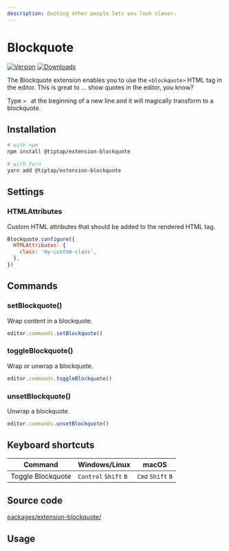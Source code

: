 ```yaml
---
description: Quoting other people lets you look clever.
---
```


# Blockquote
[![Version](https://img.shields.io/npm/v/@tiptap/extension-blockquote.svg?label=version)](https://www.npmjs.com/package/@tiptap/extension-blockquote)
[![Downloads](https://img.shields.io/npm/dm/@tiptap/extension-blockquote.svg)](https://npmcharts.com/compare/@tiptap/extension-blockquote?minimal=true)

The Blockquote extension enables you to use the `<blockquote>` HTML tag in the editor. This is great to … show quotes in the editor, you know?

Type <code>>&nbsp;</code> at the beginning of a new line and it will magically transform to a blockquote.

## Installation
```bash
# with npm
npm install @tiptap/extension-blockquote

# with Yarn
yarn add @tiptap/extension-blockquote
```

## Settings

### HTMLAttributes
Custom HTML attributes that should be added to the rendered HTML tag.

```js
Blockquote.configure({
  HTMLAttributes: {
    class: 'my-custom-class',
  },
})
```

## Commands
### setBlockquote()
Wrap content in a blockquote.

```js
editor.commands.setBlockquote()
```

### toggleBlockquote()
Wrap or unwrap a blockquote.

```js
editor.commands.toggleBlockquote()
```

### unsetBlockquote()
Unwrap a blockquote.

```js
editor.commands.unsetBlockquote()
```

## Keyboard shortcuts
| Command           | Windows/Linux                   | macOS                       |
| ----------------- | ------------------------------- | --------------------------- |
| Toggle Blockquote | `Control`&nbsp;`Shift`&nbsp;`B` | `Cmd`&nbsp;`Shift`&nbsp;`B` |

## Source code
[packages/extension-blockquote/](https://github.com/ueberdosis/tiptap/blob/main/packages/extension-blockquote/)

## Usage
<tiptap-demo name="Nodes/Blockquote"></tiptap-demo>
